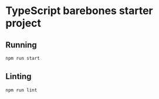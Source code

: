 # TypeScript barebones starter project

## Running

```sh
npm run start
```

## Linting

```sh
npm run lint
```